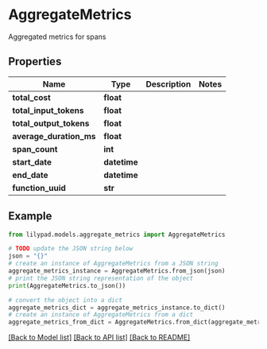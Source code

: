 # AggregateMetrics

Aggregated metrics for spans

## Properties

Name | Type | Description | Notes
------------ | ------------- | ------------- | -------------
**total_cost** | **float** |  | 
**total_input_tokens** | **float** |  | 
**total_output_tokens** | **float** |  | 
**average_duration_ms** | **float** |  | 
**span_count** | **int** |  | 
**start_date** | **datetime** |  | 
**end_date** | **datetime** |  | 
**function_uuid** | **str** |  | 

## Example

```python
from lilypad.models.aggregate_metrics import AggregateMetrics

# TODO update the JSON string below
json = "{}"
# create an instance of AggregateMetrics from a JSON string
aggregate_metrics_instance = AggregateMetrics.from_json(json)
# print the JSON string representation of the object
print(AggregateMetrics.to_json())

# convert the object into a dict
aggregate_metrics_dict = aggregate_metrics_instance.to_dict()
# create an instance of AggregateMetrics from a dict
aggregate_metrics_from_dict = AggregateMetrics.from_dict(aggregate_metrics_dict)
```
[[Back to Model list]](../README.md#documentation-for-models) [[Back to API list]](../README.md#documentation-for-api-endpoints) [[Back to README]](../README.md)


